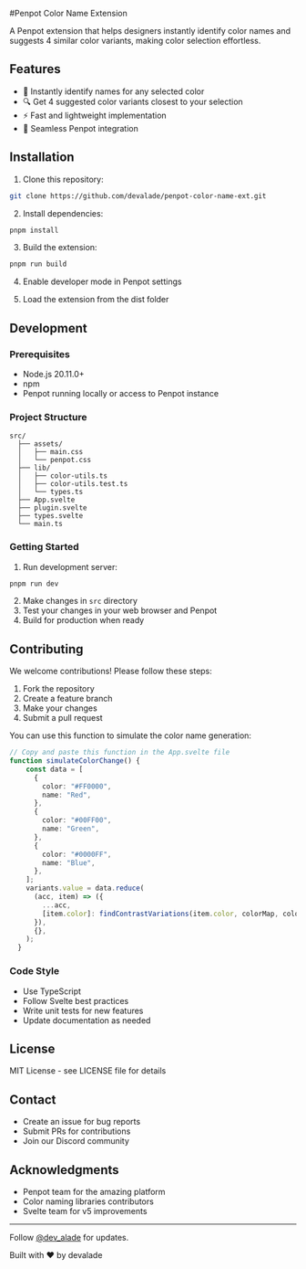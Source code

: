 #Penpot Color Name Extension

A Penpot extension that helps designers instantly identify color names and suggests 4 similar color variants, making color selection effortless.

## Features

- 🎨 Instantly identify names for any selected color
- 🔍 Get 4 suggested color variants closest to your selection
- ⚡ Fast and lightweight implementation
- 🎯 Seamless Penpot integration

## Installation

1. Clone this repository:
```bash
git clone https://github.com/devalade/penpot-color-name-ext.git
```

2. Install dependencies:
```bash
pnpm install
```

3. Build the extension:
```bash
pnpm run build
```

4. Enable developer mode in Penpot settings

5. Load the extension from the dist folder

## Development

### Prerequisites

- Node.js  20.11.0+
- npm
- Penpot running locally or access to Penpot instance

### Project Structure

```
src/
  ├── assets/
  │   ├── main.css
  │   └── penpot.css
  ├── lib/
  │   ├── color-utils.ts
  │   ├── color-utils.test.ts
  │   └── types.ts
  ├── App.svelte
  ├── plugin.svelte
  ├── types.svelte
  └── main.ts
```

### Getting Started

1. Run development server:
```bash
pnpm run dev
```

2. Make changes in `src` directory
3. Test your changes in your web browser and Penpot
4. Build for production when ready

## Contributing

We welcome contributions! Please follow these steps:

1. Fork the repository
2. Create a feature branch
3. Make your changes
4. Submit a pull request

You can use this function to simulate the color name generation:

```ts
// Copy and paste this function in the App.svelte file
function simulateColorChange() {
    const data = [
      {
        color: "#FF0000",
        name: "Red",
      },
      {
        color: "#00FF00",
        name: "Green",
      },
      {
        color: "#0000FF",
        name: "Blue",
      },
    ];
    variants.value = data.reduce(
      (acc, item) => ({
        ...acc,
        [item.color]: findContrastVariations(item.color, colorMap, colornames),
      }),
      {},
    );
  }
```

### Code Style

- Use TypeScript
- Follow Svelte best practices
- Write unit tests for new features
- Update documentation as needed

## License

MIT License - see LICENSE file for details

## Contact

- Create an issue for bug reports
- Submit PRs for contributions
- Join our Discord community

## Acknowledgments

- Penpot team for the amazing platform
- Color naming libraries contributors
- Svelte team for v5 improvements

---

Follow [@dev_alade](https://x.com/dev_alade) for updates.

Built with ❤️ by devalade
